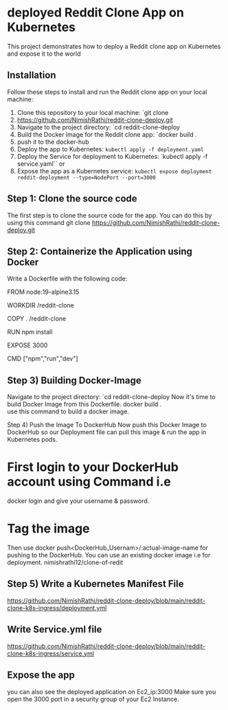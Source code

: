 # deployed Reddit Clone App on Kubernetes  
This project demonstrates how to deploy a Reddit clone app on Kubernetes  and expose it to the world 

## Installation
Follow these steps to install and run the Reddit clone app on your local machine:

1) Clone this repository to your local machine: `git clone
2) https://github.com/NimishRathi/reddit-clone-deploy.git
3) Navigate to the project directory: `cd reddit-clone-deploy
4) Build the Docker image for the Reddit clone app: `docker build  .
5) push it to the docker-hub
6) Deploy the app to Kubernetes: `kubectl apply -f deployment.yaml`
1) Deploy the Service for deployment to Kubernetes: `kubectl apply -f service.yaml`` or
6) Expose the app as a Kubernetes service: `kubectl expose deployment reddit-deployment --type=NodePort --port=3000`

## Step 1: Clone the source code
The first step is to clone the source code for the app. You can do this by using this command 
git clone https://github.com/NimishRathi/reddit-clone-deploy.git

## Step 2: Containerize the Application using Docker
Write a Dockerfile with the following code:


FROM node:19-alpine3.15

WORKDIR /reddit-clone

COPY . /reddit-clone

RUN npm install 

EXPOSE 3000

CMD ["npm","run","dev"]


## Step 3) Building Docker-Image
Navigate to the project directory: `cd reddit-clone-deploy
Now it's time to build Docker Image from this Dockerfile. docker build .  
use this command to build a docker image.

Step 4) Push the Image To DockerHub
Now push this Docker Image to DockerHub so our Deployment file can pull this image & run the app in Kubernetes pods.

# First login to your DockerHub account using Command i.e
docker login 
and give your username & password.

# Tag the image  
Then use 
docker push<DockerHub_Usernam>/<tagged-Imagename>:actual-image-name for pushing to the DockerHub.
You can use an existing docker image i.e  for deployment.
nimishrathi12/clone-of-redit


## Step 5) Write a Kubernetes Manifest File

https://github.com/NimishRathi/reddit-clone-deploy/blob/main/reddit-clone-k8s-ingress/deployment.yml

##        Write Service.yml file

 https://github.com/NimishRathi/reddit-clone-deploy/blob/main/reddit-clone-k8s-ingress/service.yml
 
  ##  Expose the app


 you can also see the deployed application on Ec2_ip:3000
 Make sure you open the 3000 port in a security group of your Ec2 Instance.




